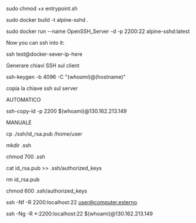 
sudo chmod +x entrypoint.sh

sudo docker build -t alpine-sshd .

sudo docker run --name OpenSSH_Server -d -p 2200:22 alpine-sshd:latest


Now you can ssh into it:

ssh test@docker-sever-ip-here


Generare chiavi SSH sul client

ssh-keygen -b 4096 -C "$(whoami)@$(hostname)"

copia la chiave ssh sul server

AUTOMATICO 

ssh-copy-id -p 2200 $(whoami)@130.162.213.149

MANUALE

cp ./ssh/id_rsa.pub /home/user

mkdir .ssh

chmod  700 .ssh

cat id_rsa.pub >> .ssh/authorized_keys

rm id_rsa.pub

chmod 600 .ssh/authorized_keys




ssh -Nf -R 2200:localhost:22 user@computer.esterno

ssh -Ng -R *:2200:localhost:22 $(whoami)@130.162.213.149
